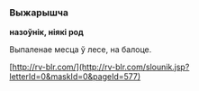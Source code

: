 ### Выжарышча
**назоўнік, ніякі род**

Выпаленае месца ў лесе, на балоце.

<a rel="author">[http://rv-blr.com/](http://rv-blr.com/slounik.jsp?letterId=0&maskId=0&pageId=577)</a>
